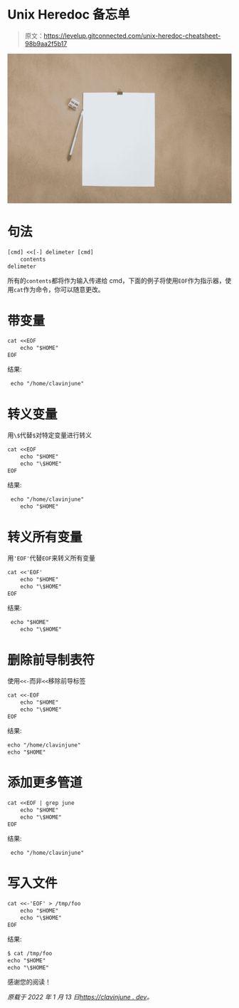 # Unix Heredoc 备忘单

> 原文：<https://levelup.gitconnected.com/unix-heredoc-cheatsheet-98b9aa2f5b17>

![](img/855f1bf9fe9a27bc4f67350ce7d72bbd.png)

# 句法

```
[cmd] <<[-] delimeter [cmd]
    contents
delimeter
```

所有的`contents`都将作为输入传递给 cmd，下面的例子将使用`EOF`作为指示器，使用`cat`作为命令，你可以随意更改。

# 带变量

```
cat <<EOF
    echo "$HOME"
EOF
```

结果:

```
 echo "/home/clavinjune"
```

# 转义变量

用`\$`代替`$`对特定变量进行转义

```
cat <<EOF
    echo "$HOME"
    echo "\$HOME"
EOF
```

结果:

```
 echo "/home/clavinjune"
    echo "$HOME"
```

# 转义所有变量

用`'EOF'`代替`EOF`来转义所有变量

```
cat <<'EOF'
    echo "$HOME"
    echo "\$HOME"
EOF
```

结果:

```
 echo "$HOME"
    echo "\$HOME"
```

# 删除前导制表符

使用`<<-`而非`<<`移除前导标签

```
cat <<-EOF
    echo "$HOME"
    echo "\$HOME"
EOF
```

结果:

```
echo "/home/clavinjune"
echo "$HOME"
```

# 添加更多管道

```
cat <<EOF | grep june
    echo "$HOME"
    echo "\$HOME"
EOF
```

结果:

```
 echo "/home/clavinjune"
```

# 写入文件

```
cat <<-'EOF' > /tmp/foo
    echo "$HOME"
    echo "\$HOME"
EOF
```

结果:

```
$ cat /tmp/foo 
echo "$HOME"
echo "\$HOME"
```

感谢您的阅读！

*原载于 2022 年 1 月 13 日*[*https://clavinjune . dev*](https://clavinjune.dev/en/blogs/unix-heredoc-cheatsheet/)*。*